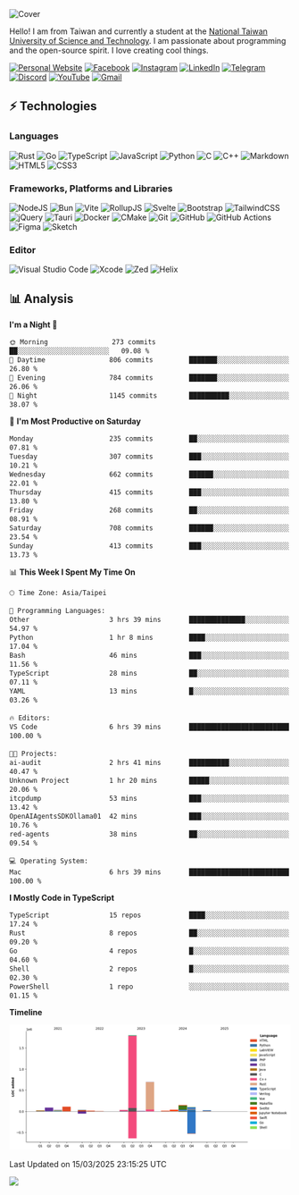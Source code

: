<picture>
  <source media="(prefers-color-scheme: dark)" srcset="https://github.com/CRT-HAO/CRT-HAO/assets/31580253/6f53f4ab-546f-4db7-9f30-2c5b0711c0a2">
  <img alt="Cover" src="https://github.com/CRT-HAO/CRT-HAO/assets/31580253/4efdfca0-1005-43ab-8c60-07e6973a89b2">
</picture>

Hello! I am from Taiwan and currently a student at the [National Taiwan University of Science and Technology](https://www.ntust.edu.tw/). I am passionate about programming and the open-source spirit. I love creating cool things.

[![Personal Website](https://img.shields.io/badge/Personal%20Website-%23000000.svg?style=for-the-badge)](https://hayden.tw/)
[![Facebook](https://img.shields.io/badge/Facebook-%231877F2.svg?style=for-the-badge&logo=Facebook&logoColor=white)](https://www.facebook.com/CRT.HAO.CHUN/)
[![Instagram](https://img.shields.io/badge/Instagram-%23E4405F.svg?style=for-the-badge&logo=Instagram&logoColor=white)](https://www.instagram.com/crt_hao/)
[![LinkedIn](https://img.shields.io/badge/linkedin-%230077B5.svg?style=for-the-badge&logo=linkedin&logoColor=white)](https://www.linkedin.com/in/crthao/)
[![Telegram](https://img.shields.io/badge/Telegram-2CA5E0?style=for-the-badge&logo=telegram&logoColor=white)](https://t.me/CRT_HAO)
[![Discord](https://img.shields.io/badge/Discord-%235865F2.svg?style=for-the-badge&logo=discord&logoColor=white)](https://discordapp.com/users/401324674371551234)
[![YouTube](https://img.shields.io/badge/YouTube-%23FF0000.svg?style=for-the-badge&logo=YouTube&logoColor=white)](https://www.youtube.com/channel/UC-WnTCkztbitHGXnmvipUUg)
[![Gmail](https://img.shields.io/badge/Gmail-D14836?style=for-the-badge&logo=gmail&logoColor=white)](mailto:m831718@gmail.com)

## ⚡ Technologies

### Languages

![Rust](https://img.shields.io/badge/rust-%23000000.svg?style=for-the-badge&logo=rust&logoColor=white)
![Go](https://img.shields.io/badge/go-%2300ADD8.svg?style=for-the-badge&logo=go&logoColor=white)
![TypeScript](https://img.shields.io/badge/typescript-%23007ACC.svg?style=for-the-badge&logo=typescript&logoColor=white)
![JavaScript](https://img.shields.io/badge/javascript-%23323330.svg?style=for-the-badge&logo=javascript&logoColor=%23F7DF1E)
![Python](https://img.shields.io/badge/python-3670A0?style=for-the-badge&logo=python&logoColor=ffdd54)
![C](https://img.shields.io/badge/c-%2300599C.svg?style=for-the-badge&logo=c&logoColor=white)
![C++](https://img.shields.io/badge/c++-%2300599C.svg?style=for-the-badge&logo=c%2B%2B&logoColor=white)
![Markdown](https://img.shields.io/badge/markdown-%23000000.svg?style=for-the-badge&logo=markdown&logoColor=white)
![HTML5](https://img.shields.io/badge/html5-%23E34F26.svg?style=for-the-badge&logo=html5&logoColor=white)
![CSS3](https://img.shields.io/badge/css3-%231572B6.svg?style=for-the-badge&logo=css3&logoColor=white)

### Frameworks, Platforms and Libraries

![NodeJS](https://img.shields.io/badge/node.js-6DA55F?style=for-the-badge&logo=node.js&logoColor=white)
![Bun](https://img.shields.io/badge/Bun-%23000000.svg?style=for-the-badge&logo=bun&logoColor=white)
![Vite](https://img.shields.io/badge/vite-%23646CFF.svg?style=for-the-badge&logo=vite&logoColor=white)
![RollupJS](https://img.shields.io/badge/RollupJS-ef3335?style=for-the-badge&logo=rollup.js&logoColor=white)
![Svelte](https://img.shields.io/badge/svelte-%23f1413d.svg?style=for-the-badge&logo=svelte&logoColor=white)
![Bootstrap](https://img.shields.io/badge/bootstrap-%238511FA.svg?style=for-the-badge&logo=bootstrap&logoColor=white)
![TailwindCSS](https://img.shields.io/badge/tailwindcss-%2338B2AC.svg?style=for-the-badge&logo=tailwind-css&logoColor=white)
![jQuery](https://img.shields.io/badge/jquery-%230769AD.svg?style=for-the-badge&logo=jquery&logoColor=white)
![Tauri](https://img.shields.io/badge/tauri-%2324C8DB.svg?style=for-the-badge&logo=tauri&logoColor=%23FFFFFF)
![Docker](https://img.shields.io/badge/docker-%230db7ed.svg?style=for-the-badge&logo=docker&logoColor=white)
![CMake](https://img.shields.io/badge/CMake-%23008FBA.svg?style=for-the-badge&logo=cmake&logoColor=white)
![Git](https://img.shields.io/badge/git-%23F05033.svg?style=for-the-badge&logo=git&logoColor=white)
![GitHub](https://img.shields.io/badge/github-%23121011.svg?style=for-the-badge&logo=github&logoColor=white)
![GitHub Actions](https://img.shields.io/badge/github%20actions-%232671E5.svg?style=for-the-badge&logo=githubactions&logoColor=white)
![Figma](https://img.shields.io/badge/figma-%23F24E1E.svg?style=for-the-badge&logo=figma&logoColor=white)
![Sketch](https://img.shields.io/badge/Sketch-FFB387?style=for-the-badge&logo=sketch&logoColor=black)

### Editor

![Visual Studio Code](https://img.shields.io/badge/Visual%20Studio%20Code-0078d7.svg?style=for-the-badge&logo=visual-studio-code&logoColor=white)
![Xcode](https://img.shields.io/badge/Xcode-007ACC?style=for-the-badge&logo=Xcode&logoColor=white)
![Zed](https://img.shields.io/badge/Zed-F6F5F0?style=for-the-badge&logo=zed&logoColor=black)
![Helix](https://img.shields.io/badge/Helix-281733?style=for-the-badge&logo=helix&logoColor=white)

## 📊 Analysis

<!--START_SECTION:waka-->
**I'm a Night 🦉** 

```text
🌞 Morning                273 commits         ██░░░░░░░░░░░░░░░░░░░░░░░   09.08 % 
🌆 Daytime                806 commits         ███████░░░░░░░░░░░░░░░░░░   26.80 % 
🌃 Evening                784 commits         ███████░░░░░░░░░░░░░░░░░░   26.06 % 
🌙 Night                  1145 commits        ██████████░░░░░░░░░░░░░░░   38.07 % 
```
📅 **I'm Most Productive on Saturday** 

```text
Monday                   235 commits         ██░░░░░░░░░░░░░░░░░░░░░░░   07.81 % 
Tuesday                  307 commits         ███░░░░░░░░░░░░░░░░░░░░░░   10.21 % 
Wednesday                662 commits         ██████░░░░░░░░░░░░░░░░░░░   22.01 % 
Thursday                 415 commits         ███░░░░░░░░░░░░░░░░░░░░░░   13.80 % 
Friday                   268 commits         ██░░░░░░░░░░░░░░░░░░░░░░░   08.91 % 
Saturday                 708 commits         ██████░░░░░░░░░░░░░░░░░░░   23.54 % 
Sunday                   413 commits         ███░░░░░░░░░░░░░░░░░░░░░░   13.73 % 
```


📊 **This Week I Spent My Time On** 

```text
🕑︎ Time Zone: Asia/Taipei

💬 Programming Languages: 
Other                    3 hrs 39 mins       ██████████████░░░░░░░░░░░   54.97 % 
Python                   1 hr 8 mins         ████░░░░░░░░░░░░░░░░░░░░░   17.04 % 
Bash                     46 mins             ███░░░░░░░░░░░░░░░░░░░░░░   11.56 % 
TypeScript               28 mins             ██░░░░░░░░░░░░░░░░░░░░░░░   07.11 % 
YAML                     13 mins             █░░░░░░░░░░░░░░░░░░░░░░░░   03.26 % 

🔥 Editors: 
VS Code                  6 hrs 39 mins       █████████████████████████   100.00 % 

🐱‍💻 Projects: 
ai-audit                 2 hrs 41 mins       ██████████░░░░░░░░░░░░░░░   40.47 % 
Unknown Project          1 hr 20 mins        █████░░░░░░░░░░░░░░░░░░░░   20.06 % 
itcpdump                 53 mins             ███░░░░░░░░░░░░░░░░░░░░░░   13.42 % 
OpenAIAgentsSDKOllama01  42 mins             ███░░░░░░░░░░░░░░░░░░░░░░   10.76 % 
red-agents               38 mins             ██░░░░░░░░░░░░░░░░░░░░░░░   09.54 % 

💻 Operating System: 
Mac                      6 hrs 39 mins       █████████████████████████   100.00 % 
```

**I Mostly Code in TypeScript** 

```text
TypeScript               15 repos            ████░░░░░░░░░░░░░░░░░░░░░   17.24 % 
Rust                     8 repos             ██░░░░░░░░░░░░░░░░░░░░░░░   09.20 % 
Go                       4 repos             █░░░░░░░░░░░░░░░░░░░░░░░░   04.60 % 
Shell                    2 repos             █░░░░░░░░░░░░░░░░░░░░░░░░   02.30 % 
PowerShell               1 repo              ░░░░░░░░░░░░░░░░░░░░░░░░░   01.15 % 
```



**Timeline**

![Lines of Code chart](https://raw.githubusercontent.com/hayd1n/hayd1n/main/assets/bar_graph.png)


 Last Updated on 15/03/2025 23:15:25 UTC
<!--END_SECTION:waka-->

![](https://komarev.com/ghpvc/?username=CRT-HAO&style=flat-square)
